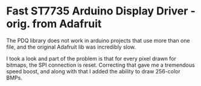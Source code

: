 # Fast ST7735 Arduino Display Driver - orig. from Adafruit

The PDQ library does not work in arduino projects that use more than one file,
and the original Adafruit lib was incredibly slow.

I took a look and part of the problem is that for every pixel drawn for bitmaps, the SPI connection is reset.
Correcting that gave me a tremendous speed boost, and along with that I added the ability to draw 256-color BMPs.